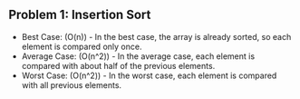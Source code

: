 ## Problem 1: Insertion Sort
- Best Case: (O(n)) - In the best case, the array is already sorted, so each element is compared only once.
- Average Case: (O(n^2)) - In the average case, each element is compared with about half of the previous elements.
- Worst Case: (O(n^2)) -  In the worst case, each element is compared with all previous elements.